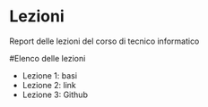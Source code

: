 # Lezioni
Report delle lezioni del corso di tecnico informatico

#Elenco delle lezioni 
- Lezione 1: basi
- Lezione 2: link
- Lezione 3: Github
